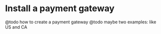 # Install a payment gateway

@todo how to create a payment gateway
@todo maybe two examples: like US and CA